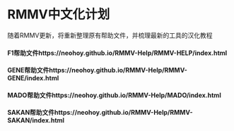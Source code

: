 # RMMV中文化计划
随着RMMV更新，将重新整理原有帮助文件，并梳理最新的工具的汉化教程

#### F1帮助文件https://neohoy.github.io/RMMV-Help/RMMV-HELP/index.html

#### GENE帮助文件https://neohoy.github.io/RMMV-Help/RMMV-GENE/index.html

#### MADO帮助文件https://neohoy.github.io/RMMV-Help/MADO/index.html

#### SAKAN帮助文件https://neohoy.github.io/RMMV-Help/RMMV-SAKAN/index.html

